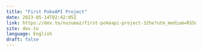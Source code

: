 ```yaml
---
title: "First PokeAPI Project"
date: 2023-05-14T02:42:05Z
link: https://dev.to/nozumaz/first-pokeapi-project-32he?utm_medium=RSS&utm_source=news.12bit.vn
site: dev.to
language: English
draft: false
---
```

